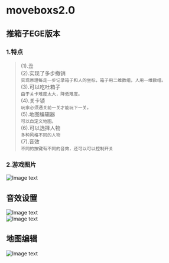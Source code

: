 # moveboxs2.0
## 推箱子EGE版本
### 1.特点  
>(1).丑  
(2).实现了多步撤销  
`实现原理每走一步记录箱子和人的坐标，箱子用二维数组，人用一维数组。`  
(3).可以吃吐箱子  
`由于关卡难度太大，降低难度。`  
(4).关卡锁  
`玩家必须通关前一关才能玩下一关。`  
(5).地图编辑器  
`可以自定义地图。`  
(6).可以选择人物  
`多种风格不同的人物`  
(7).音效  
`不同的按键有不同的音效，还可以可以控制开关`
### 2.游戏图片
![Image text](https://github.com/Aobolesonike/image/blob/master/QQ截图20181209104345.jpg)
## 音效设置 
![Image text](https://github.com/Aobolesonike/image/blob/master/QQ截图20181209104422.jpg)  
![Image text](https://github.com/Aobolesonike/image/blob/master/QQ截图20181209104452.jpg)
## 地图编辑 
![Image text](https://github.com/Aobolesonike/image/blob/master/QQ截图20181209104523.jpg)

